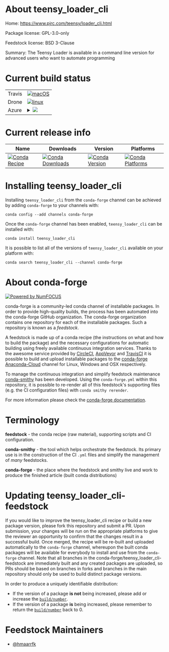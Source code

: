 About teensy_loader_cli
=======================

Home: https://www.pjrc.com/teensy/loader_cli.html

Package license: GPL-3.0-only

Feedstock license: BSD 3-Clause

Summary: The Teensy Loader is available in a command line version for advanced users who want to automate programming



Current build status
====================


<table><tr>
    <td>Travis</td>
    <td>
      <a href="https://travis-ci.com/conda-forge/teensy_loader_cli-feedstock">
        <img alt="macOS" src="https://img.shields.io/travis/com/conda-forge/teensy_loader_cli-feedstock/master.svg?label=macOS">
      </a>
    </td>
  </tr><tr>
    <td>Drone</td>
    <td>
      <a href="https://cloud.drone.io/conda-forge/teensy_loader_cli-feedstock">
        <img alt="linux" src="https://img.shields.io/drone/build/conda-forge/teensy_loader_cli-feedstock/master.svg?label=Linux">
      </a>
    </td>
  </tr>
    
  <tr>
    <td>Azure</td>
    <td>
      <details>
        <summary>
          <a href="https://dev.azure.com/conda-forge/feedstock-builds/_build/latest?definitionId=8770&branchName=master">
            <img src="https://dev.azure.com/conda-forge/feedstock-builds/_apis/build/status/teensy_loader_cli-feedstock?branchName=master">
          </a>
        </summary>
        <table>
          <thead><tr><th>Variant</th><th>Status</th></tr></thead>
          <tbody><tr>
              <td>linux</td>
              <td>
                <a href="https://dev.azure.com/conda-forge/feedstock-builds/_build/latest?definitionId=8770&branchName=master">
                  <img src="https://dev.azure.com/conda-forge/feedstock-builds/_apis/build/status/teensy_loader_cli-feedstock?branchName=master&jobName=linux&configuration=linux_" alt="variant">
                </a>
              </td>
            </tr><tr>
              <td>linux_aarch64</td>
              <td>
                <a href="https://dev.azure.com/conda-forge/feedstock-builds/_build/latest?definitionId=8770&branchName=master">
                  <img src="https://dev.azure.com/conda-forge/feedstock-builds/_apis/build/status/teensy_loader_cli-feedstock?branchName=master&jobName=linux&configuration=linux_aarch64_" alt="variant">
                </a>
              </td>
            </tr><tr>
              <td>linux_ppc64le</td>
              <td>
                <a href="https://dev.azure.com/conda-forge/feedstock-builds/_build/latest?definitionId=8770&branchName=master">
                  <img src="https://dev.azure.com/conda-forge/feedstock-builds/_apis/build/status/teensy_loader_cli-feedstock?branchName=master&jobName=linux&configuration=linux_ppc64le_" alt="variant">
                </a>
              </td>
            </tr><tr>
              <td>osx</td>
              <td>
                <a href="https://dev.azure.com/conda-forge/feedstock-builds/_build/latest?definitionId=8770&branchName=master">
                  <img src="https://dev.azure.com/conda-forge/feedstock-builds/_apis/build/status/teensy_loader_cli-feedstock?branchName=master&jobName=osx&configuration=osx_" alt="variant">
                </a>
              </td>
            </tr><tr>
              <td>win</td>
              <td>
                <a href="https://dev.azure.com/conda-forge/feedstock-builds/_build/latest?definitionId=8770&branchName=master">
                  <img src="https://dev.azure.com/conda-forge/feedstock-builds/_apis/build/status/teensy_loader_cli-feedstock?branchName=master&jobName=win&configuration=win_" alt="variant">
                </a>
              </td>
            </tr>
          </tbody>
        </table>
      </details>
    </td>
  </tr>
</table>

Current release info
====================

| Name | Downloads | Version | Platforms |
| --- | --- | --- | --- |
| [![Conda Recipe](https://img.shields.io/badge/recipe-teensy_loader_cli-green.svg)](https://anaconda.org/conda-forge/teensy_loader_cli) | [![Conda Downloads](https://img.shields.io/conda/dn/conda-forge/teensy_loader_cli.svg)](https://anaconda.org/conda-forge/teensy_loader_cli) | [![Conda Version](https://img.shields.io/conda/vn/conda-forge/teensy_loader_cli.svg)](https://anaconda.org/conda-forge/teensy_loader_cli) | [![Conda Platforms](https://img.shields.io/conda/pn/conda-forge/teensy_loader_cli.svg)](https://anaconda.org/conda-forge/teensy_loader_cli) |

Installing teensy_loader_cli
============================

Installing `teensy_loader_cli` from the `conda-forge` channel can be achieved by adding `conda-forge` to your channels with:

```
conda config --add channels conda-forge
```

Once the `conda-forge` channel has been enabled, `teensy_loader_cli` can be installed with:

```
conda install teensy_loader_cli
```

It is possible to list all of the versions of `teensy_loader_cli` available on your platform with:

```
conda search teensy_loader_cli --channel conda-forge
```


About conda-forge
=================

[![Powered by NumFOCUS](https://img.shields.io/badge/powered%20by-NumFOCUS-orange.svg?style=flat&colorA=E1523D&colorB=007D8A)](http://numfocus.org)

conda-forge is a community-led conda channel of installable packages.
In order to provide high-quality builds, the process has been automated into the
conda-forge GitHub organization. The conda-forge organization contains one repository
for each of the installable packages. Such a repository is known as a *feedstock*.

A feedstock is made up of a conda recipe (the instructions on what and how to build
the package) and the necessary configurations for automatic building using freely
available continuous integration services. Thanks to the awesome service provided by
[CircleCI](https://circleci.com/), [AppVeyor](https://www.appveyor.com/)
and [TravisCI](https://travis-ci.com/) it is possible to build and upload installable
packages to the [conda-forge](https://anaconda.org/conda-forge)
[Anaconda-Cloud](https://anaconda.org/) channel for Linux, Windows and OSX respectively.

To manage the continuous integration and simplify feedstock maintenance
[conda-smithy](https://github.com/conda-forge/conda-smithy) has been developed.
Using the ``conda-forge.yml`` within this repository, it is possible to re-render all of
this feedstock's supporting files (e.g. the CI configuration files) with ``conda smithy rerender``.

For more information please check the [conda-forge documentation](https://conda-forge.org/docs/).

Terminology
===========

**feedstock** - the conda recipe (raw material), supporting scripts and CI configuration.

**conda-smithy** - the tool which helps orchestrate the feedstock.
                   Its primary use is in the construction of the CI ``.yml`` files
                   and simplify the management of *many* feedstocks.

**conda-forge** - the place where the feedstock and smithy live and work to
                  produce the finished article (built conda distributions)


Updating teensy_loader_cli-feedstock
====================================

If you would like to improve the teensy_loader_cli recipe or build a new
package version, please fork this repository and submit a PR. Upon submission,
your changes will be run on the appropriate platforms to give the reviewer an
opportunity to confirm that the changes result in a successful build. Once
merged, the recipe will be re-built and uploaded automatically to the
`conda-forge` channel, whereupon the built conda packages will be available for
everybody to install and use from the `conda-forge` channel.
Note that all branches in the conda-forge/teensy_loader_cli-feedstock are
immediately built and any created packages are uploaded, so PRs should be based
on branches in forks and branches in the main repository should only be used to
build distinct package versions.

In order to produce a uniquely identifiable distribution:
 * If the version of a package **is not** being increased, please add or increase
   the [``build/number``](https://conda.io/docs/user-guide/tasks/build-packages/define-metadata.html#build-number-and-string).
 * If the version of a package **is** being increased, please remember to return
   the [``build/number``](https://conda.io/docs/user-guide/tasks/build-packages/define-metadata.html#build-number-and-string)
   back to 0.

Feedstock Maintainers
=====================

* [@hmaarrfk](https://github.com/hmaarrfk/)

